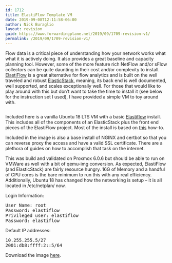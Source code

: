 ```yaml
---
id: 1712
title: ElastiFlow Template VM
date: 2019-09-08T12:11:58-06:00
author: Nick Buraglio
layout: revision
guid: https://www.forwardingplane.net/2019/09/1709-revision-v1/
permalink: /2019/09/1709-revision-v1/
---
```

Flow data is a critical piece of understanding how your network works what what it is actively doing. It also provides a great baseline and capacity planning tool. However, some of the more feature rich NetFlow and/or sFlow collectors can be quite daunting in their cost and/or complexity to install. [ElastiFlow](https://github.com/robcowart/elastiflow) is a great alternative for flow analytics and is built on the well traveled and robust [ElasticStack](https://www.elastic.co/start?ultron=[EL]-[B]-[AMER]-US+CA-Exact&blade=adwords-s&Device=c&thor=elastic%20stack&gclid=EAIaIQobChMIuKC5xefB5AIVCYnICh0wEg5lEAAYASAAEgIp_fD_BwE), meaning, its back end is well documented, well supported, and scales exceptionally well. For those that would like to play around with this but don&#8217;t want to take the time to install it (see below for the instruction set I used), I have provided a simple VM to toy around with. <figure class="wp-block-image">

<img src="http://www.forwardingplane.net/wp-content/uploads/2019/09/Screen-Shot-2019-09-07-at-11.00.35-PM-1024x704.png" alt="" class="wp-image-1710" srcset="http://www.forwardingplane.net/wp-content/uploads/2019/09/Screen-Shot-2019-09-07-at-11.00.35-PM-1024x704.png 1024w, http://www.forwardingplane.net/wp-content/uploads/2019/09/Screen-Shot-2019-09-07-at-11.00.35-PM-300x206.png 300w, http://www.forwardingplane.net/wp-content/uploads/2019/09/Screen-Shot-2019-09-07-at-11.00.35-PM-768x528.png 768w, http://www.forwardingplane.net/wp-content/uploads/2019/09/Screen-Shot-2019-09-07-at-11.00.35-PM.png 1487w" sizes="(max-width: 1024px) 100vw, 1024px" /> </figure> 

Included here is a vanilla Ubuntu 18 LTS VM with a basic [Elastiflow](https://github.com/robcowart/elastiflow) install. This includes all of the components of an ElasticStack plus the front end pieces of the ElastiFlow project. Most of the install is based on [this](https://www.catapultsystems.com/blogs/install-elastiflow-on-ubuntu-18-04-part-1/) how-to. 

Included in the image is also a base install of NGINX and certbot so that you can reverse proxy the access and have a valid SSL certificate. There are a plethora of guides on how to accomplish that task on the internet. 

This was build and validated on Proxmox 6.0.6 but should be able to run on VMWare as well with a bit of qemu-img conversion. As expected, ElastiFlow (and ElasticStack) are fairly resource hungry. 16G of Memory and a handful of CPU cores is the bare minimum to run this with any real efficiency. Additionally, Ubuntu 18 has changed how the networking is setup &#8211; it is all located in /etc/netplan/ now.     


Login Information:

<pre class="wp-block-preformatted">User Name: root
Password: elastiflow
Privileged user: elastiflow
Password: elastiflow<br /></pre>

Default IP addresses:

<pre class="wp-block-preformatted">10.255.255.5/27
2001:db8:ffff:2::5/64</pre>

Download the image [here](https://drive.google.com/open?id=1ga_Pj2j6h1ce9rcT7jQjncpVjLIC4X4t).